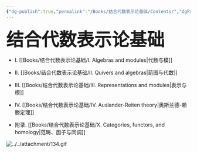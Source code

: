 ```yaml
---
{"dg-publish":true,"permalink":"/Books/结合代数表示论基础/Contents/","dgPassFrontmatter":true,"created":"2024-07-05T15:21:47.037+08:00","updated":"2024-07-05T15:37:43.165+08:00"}
---
```


<font size="7"> **结合代数表示论基础**</font> 
+ Ⅰ. [[Books/结合代数表示论基础/Ⅰ. Algebras and modules\|代数与模]]
+ Ⅱ. [[Books/结合代数表示论基础/Ⅱ. Quivers and algebras\|箭图与代数]]
+ Ⅲ. [[Books/结合代数表示论基础/Ⅲ. Representations and modules\|表示与模]]
+ Ⅳ. [[Books/结合代数表示论基础/Ⅳ. Auslander-Reiten theory\|奥斯兰德-赖滕定理]]

+ 附录. [[Books/结合代数表示论基础/Ⅹ. Categories, functors, and homology\|范畴、函子与同调]]

![../../attachment/134.gif](/img/user/attachment/134.gif)